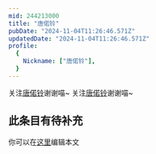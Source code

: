 ```yaml
---
mid: 244213000
title: "唐偌铃"
pubDate: "2024-11-04T11:26:46.571Z"
updatedDate: "2024-11-04T11:26:46.571Z"
profile:
  {
    Nickname: ["唐偌铃"],
  }
---
```


关注[唐偌铃](https://space.bilibili.com/244213000)谢谢喵~ 关注[唐偌铃](https://space.bilibili.com/244213000)谢谢喵~

## 此条目有待补充
你可以在[这里](https://github.com/Yuhanawa/VTuber.ICU-Content/edit/master/v/唐偌铃/index.md)编辑本文
